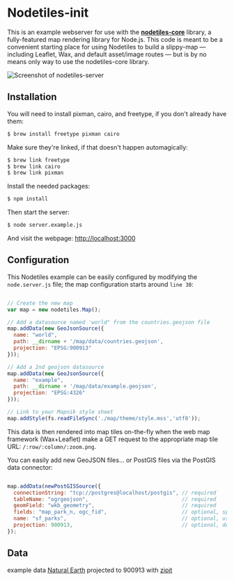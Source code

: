 Nodetiles-init
================

This is an example webserver for use with the **[nodetiles-core](http://github.com/codeforamerica/nodetiles-core)** library, a fully-featured map rendering library for Node.js. This code is meant to be a convenient starting place for using Nodetiles to build a slippy-map &mdash; including Leaflet, Wax, and default asset/image routes &mdash; but is by no means only way to use the nodetiles-core library.

![Screenshot of nodetiles-server](https://raw.github.com/codeforamerica/nodetiles-init/master/screenshot.png)

Installation
-------------

You will need to install pixman, cairo, and freetype, if you don't already have them:

```bash
$ brew install freetype pixman cairo
```

Make sure they're linked, if that doesn't happen automagically: 
```bash
$ brew link freetype
$ brew link cairo
$ brew link pixman
```

Install the needed packages:

```bash
$ npm install
```

Then start the server:

```bash
$ node server.example.js
```

And visit the webpage: [http://localhost:3000](http://localhost:3000)

Configuration
-------------
This Nodetiles example can be easily configured by modifying the `node.server.js` file; the map configuration starts around `line 30`:

```javascript

// Create the new map
var map = new nodetiles.Map();

// Add a datasource named 'world" from the countries.geojson file
map.addData(new GeoJsonSource({ 
  name: "world",
  path: __dirname + '/map/data/countries.geojson', 
  projection: "EPSG:900913"
}));

// Add a 2nd geojson datasource
map.addData(new GeoJsonSource({ 
  name: "example",
  path: __dirname + '/map/data/example.geojson', 
  projection: "EPSG:4326"
}));

// Link to your Mapnik style sheet
map.addStyle(fs.readFileSync('./map/theme/style.mss','utf8'));

```

This data is then rendered into map tiles on-the-fly when the web map framework (Wax+Leaflet) make a GET request to the appropriate map tile URL: `/:row/:column/:zoom.png`.

You can easily add new GeoJSON files… or PostGIS files via the PostGIS data connector:

```javascript

map.addData(newPostGISSource({
  connectionString: "tcp://postgres@localhost/postgis", // required
  tableName: "ogrgeojson",                              // required
  geomField: "wkb_geometry",                            // required
  fields: "map_park_n, ogc_fid",                        // optional, speeds things up
  name: "sf_parks",                                     // optional, uses table name otherwise
  projection: 900913,                                   // optional, defaults to 4326
});

```

Data
----

example data
[Natural Earth](http://naturalearth.org)
projected to 900913 with [zipit](https://github.com/nvkelso/natural-earth-vector/blob/master/tools/make-web-mercator-900913-ready/zip-it.sh)

